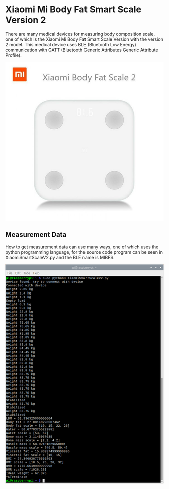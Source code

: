 # Xiaomi Mi Body Fat Smart Scale Version 2
There are many medical devices for measuring body composition scale, one of which is the Xiaomi Mi Body Fat Smart Scale Version with the version 2 model. This medical device uses BLE (Bluetooth Low Energy) communication with GATT (Bluetooth Generic Attributes Generic Attribute Profile).

![gambarproduk][gambarproduk-url]

## Measurement Data
How to get measurement data can use many ways, one of which uses the python programming language, for the source code program can be seen in XiaomiSmartScaleV2.py and the BLE name is MIBFS.

![gambarscreenshot][gambarscreenshot-url]

<!-- MARKDOWN LINKS -->
[gambarproduk-url]: https://github.com/agungpambudi55/xiaomi-mi-body-fat-smart-scale-version-2/blob/master/Xiaomi%20Smart%20Scale%20V2%20-%20Product.jpg
[gambarscreenshot-url]: https://github.com/agungpambudi55/xiaomi-mi-body-fat-smart-scale-version-2/blob/master/Xiaomi%20Smart%20Scale%20V2%20-%20Screenshot.png